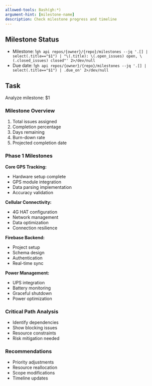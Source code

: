 ```yaml
---
allowed-tools: Bash(gh:*)
argument-hint: [milestone-name]
description: Check milestone progress and timeline
---
```


## Milestone Status
- Milestone: !`gh api repos/{owner}/{repo}/milestones --jq '.[] | select(.title=="$1") | "\(.title): \(.open_issues) open, \(.closed_issues) closed"' 2>/dev/null`
- Due date: !`gh api repos/{owner}/{repo}/milestones --jq '.[] | select(.title=="$1") | .due_on' 2>/dev/null`

## Task

Analyze milestone: $1

### Milestone Overview
1. Total issues assigned
2. Completion percentage
3. Days remaining
4. Burn-down rate
5. Projected completion date

### Phase 1 Milestones

**Core GPS Tracking:**
- Hardware setup complete
- GPS module integration
- Data parsing implementation
- Accuracy validation

**Cellular Connectivity:**
- 4G HAT configuration
- Network management
- Data optimization
- Connection resilience

**Firebase Backend:**
- Project setup
- Schema design
- Authentication
- Real-time sync

**Power Management:**
- UPS integration
- Battery monitoring
- Graceful shutdown
- Power optimization

### Critical Path Analysis
- Identify dependencies
- Show blocking issues
- Resource constraints
- Risk mitigation needed

### Recommendations
- Priority adjustments
- Resource reallocation
- Scope modifications
- Timeline updates